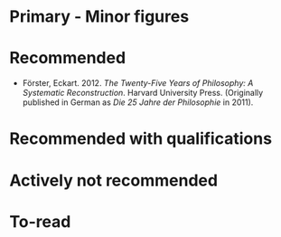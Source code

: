 # Primary - Minor figures
# Recommended

* Förster, Eckart. 2012. *The Twenty-Five Years of Philosophy: A Systematic Reconstruction*. Harvard University Press. (Originally published in German as *Die 25 Jahre der Philosophie* in 2011).

# Recommended with qualifications

# Actively not recommended

# To-read

